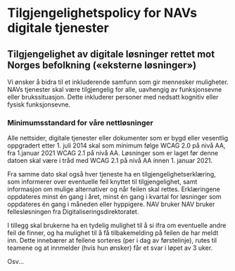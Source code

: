 # Tilgjengelighetspolicy for NAVs digitale tjenester

## Tilgjengelighet av digitale løsninger rettet mot Norges befolkning («eksterne løsninger»)

Vi ønsker å bidra til et inkluderende samfunn som gir mennesker muligheter. NAVs tjenester skal være tilgjengelig for alle, uavhengig av funksjonsevne eller brukssituasjon. Dette inkluderer personer med nedsatt kognitiv eller fysisk funksjonsevne.

### Minimumsstandard for våre nettløsninger

Alle nettsider, digitale tjenester eller dokumenter som er bygd eller vesentlig oppgradert etter 1. juli 2014 skal som minimum følge WCAG 2.0 på nivå AA, fra 1.januar 2021 WCAG 2.1 på nivå AA. Løsninger som er laget før denne datoen skal være i tråd med WCAG 2.1 på nivå AA innen 1. januar 2021.

Fra samme dato skal også hver tjeneste ha en tilgjengelighetserklæring, som informerer over eventuelle feil knyttet til tilgjengelighet, samt informasjon om mulige alternativer og når feilen skal rettes. Erklæringene oppdateres minst én gang i året, minst én gang i kvartal for løsninger som oppdateres én gang i måneden eller hyppigere. NAV bruker NAV bruker fellesløsningen fra Digitaliseringsdirektoratet.

I tillegg skal brukerne ha en tydelig mulighet til å si ifra om eventuelle andre feil de finner, og ha mulighet til å få tilbakemelding på feilen de har meldt inn. Dette innebærer at feilene sorteres (per i dag av førstelinje), rutes til teamene og at innmelder (hvis hun ønsker) får et svar i løpet av 3 uker.

Osv...
